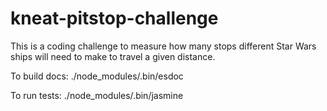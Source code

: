 # kneat-pitstop-challenge
This is a coding challenge to measure how many stops different Star Wars ships will need to make to travel a given distance.

To build docs:
./node_modules/.bin/esdoc

To run tests:
./node_modules/.bin/jasmine